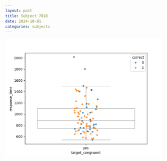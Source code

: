```yaml
---
layout: post
title: Subject 7018
date: 2024-10-01
categories: subjects
---
```


![](data/7018/run-1/7018_rt_congruence.png)
